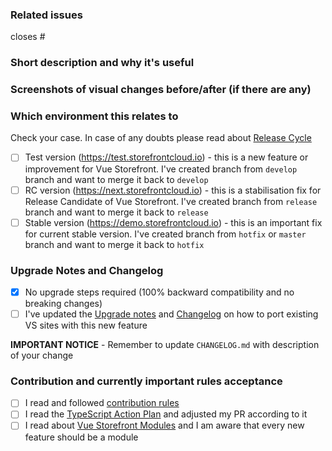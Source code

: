 ### Related issues
<!--  Put related issue number which this PR is closing. For example #123 -->

closes #

### Short description and why it's useful
<!-- describe in a few words what is this Pull Request changing and why it's useful -->



### Screenshots of visual changes before/after (if there are any)
<!-- if you made any changes in the UI layer please provide before/after screenshots -->

### Which environment this relates to
Check your case. In case of any doubts please read about [Release Cycle](https://docs.vuestorefront.io/guide/basics/release-cycle.html)

- [ ] Test version (https://test.storefrontcloud.io) - this is a new feature or improvement for Vue Storefront. I've created branch from `develop` branch and want to merge it back to `develop`
- [ ] RC version (https://next.storefrontcloud.io) - this is a stabilisation fix for Release Candidate of Vue Storefront. I've created branch from `release` branch and want to merge it back to `release`
- [ ] Stable version (https://demo.storefrontcloud.io) - this is an important fix for current stable version. I've created branch from `hotfix` or `master` branch and want to merge it back to `hotfix`

### Upgrade Notes and Changelog

- [x] No upgrade steps required (100% backward compatibility and no breaking changes)
- [ ] I've updated the [Upgrade notes](https://github.com/DivanteLtd/vue-storefront/blob/develop/docs/guide/upgrade-notes/README.md) and [Changelog](https://github.com/DivanteLtd/vue-storefront/blob/develop/CHANGELOG.md) on how to port existing VS sites with this new feature

**IMPORTANT NOTICE** - Remember to update `CHANGELOG.md` with description of your change

### Contribution and currently important rules acceptance
<!-- Please get familiar with following info -->

- [ ] I read and followed [contribution rules](https://github.com/DivanteLtd/vue-storefront/blob/master/CONTRIBUTING.md)
- [ ] I read the [TypeScript Action Plan](https://github.com/DivanteLtd/vue-storefront/blob/master/doc/TypeScript%20Action%20Plan.md) and adjusted my PR according to it
- [ ] I read about [Vue Storefront Modules](https://github.com/DivanteLtd/vue-storefront/blob/master/doc/api-modules/about-modules.md) and I am aware that every new feature should be a module
